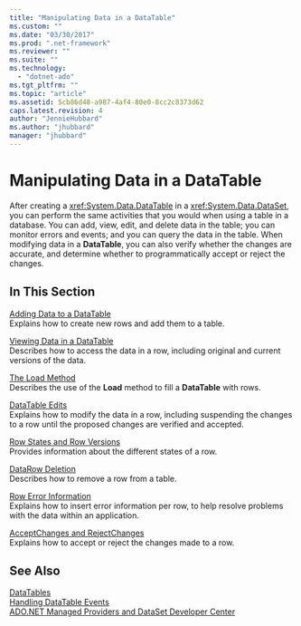 ```yaml
---
title: "Manipulating Data in a DataTable"
ms.custom: ""
ms.date: "03/30/2017"
ms.prod: ".net-framework"
ms.reviewer: ""
ms.suite: ""
ms.technology: 
  - "dotnet-ado"
ms.tgt_pltfrm: ""
ms.topic: "article"
ms.assetid: 5cb86d48-a987-4af4-80e0-8cc2c8373d62
caps.latest.revision: 4
author: "JennieHubbard"
ms.author: "jhubbard"
manager: "jhubbard"
---
```

# Manipulating Data in a DataTable
After creating a <xref:System.Data.DataTable> in a <xref:System.Data.DataSet>, you can perform the same activities that you would when using a table in a database. You can add, view, edit, and delete data in the table; you can monitor errors and events; and you can query the data in the table. When modifying data in a **DataTable**, you can also verify whether the changes are accurate, and determine whether to programmatically accept or reject the changes.  
  
## In This Section  
 [Adding Data to a DataTable](../../../../../docs/framework/data/adonet/dataset-datatable-dataview/adding-data-to-a-datatable.md)  
 Explains how to create new rows and add them to a table.  
  
 [Viewing Data in a DataTable](../../../../../docs/framework/data/adonet/dataset-datatable-dataview/viewing-data-in-a-datatable.md)  
 Describes how to access the data in a row, including original and current versions of the data.  
  
 [The Load Method](../../../../../docs/framework/data/adonet/dataset-datatable-dataview/the-load-method.md)  
 Describes the use of the **Load** method to fill a **DataTable** with rows.  
  
 [DataTable Edits](../../../../../docs/framework/data/adonet/dataset-datatable-dataview/datatable-edits.md)  
 Explains how to modify the data in a row, including suspending the changes to a row until the proposed changes are verified and accepted.  
  
 [Row States and Row Versions](../../../../../docs/framework/data/adonet/dataset-datatable-dataview/row-states-and-row-versions.md)  
 Provides information about the different states of a row.  
  
 [DataRow Deletion](../../../../../docs/framework/data/adonet/dataset-datatable-dataview/datarow-deletion.md)  
 Describes how to remove a row from a table.  
  
 [Row Error Information](../../../../../docs/framework/data/adonet/dataset-datatable-dataview/row-error-information.md)  
 Explains how to insert error information per row, to help resolve problems with the data within an application.  
  
 [AcceptChanges and RejectChanges](../../../../../docs/framework/data/adonet/dataset-datatable-dataview/acceptchanges-and-rejectchanges.md)  
 Explains how to accept or reject the changes made to a row.  
  
## See Also  
 [DataTables](../../../../../docs/framework/data/adonet/dataset-datatable-dataview/datatables.md)   
 [Handling DataTable Events](../../../../../docs/framework/data/adonet/dataset-datatable-dataview/handling-datatable-events.md)   
 [ADO.NET Managed Providers and DataSet Developer Center](http://go.microsoft.com/fwlink/?LinkId=217917)
